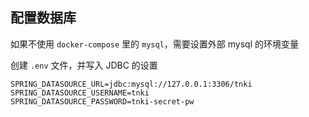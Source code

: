 
## 配置数据库
如果不使用 `docker-compose` 里的 `mysql`，需要设置外部 mysql 的环境变量

创建 `.env` 文件，并写入 JDBC 的设置

``` 
SPRING_DATASOURCE_URL=jdbc:mysql://127.0.0.1:3306/tnki
SPRING_DATASOURCE_USERNAME=tnki
SPRING_DATASOURCE_PASSWORD=tnki-secret-pw
```